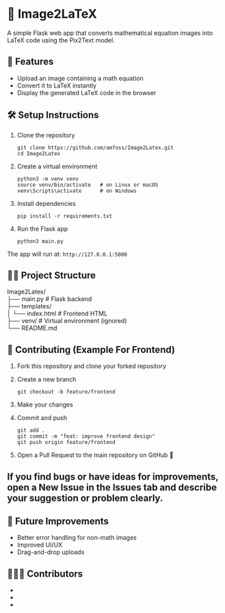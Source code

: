 # 🧮 Image2LaTeX

A simple Flask web app that converts mathematical equation images into LaTeX code using the Pix2Text model.

## 🚀 Features

- Upload an image containing a math equation
- Convert it to LaTeX instantly
- Display the generated LaTeX code in the browser

## 🛠️ Setup Instructions

1. Clone the repository
   
   ```  
   git clone https://github.com/amfoss/Image2Latex.git  
   cd Image2Latex
   ```

3. Create a virtual environment

   ```
   python3 -m venv venv  
   source venv/bin/activate   # on Linux or macOS  
   venv\Scripts\activate      # on Windows
   ```

5. Install dependencies
   ```
   pip install -r requirements.txt
   ```

7. Run the Flask app

   ```
   python3 main.py
   ```

The app will run at: ```http://127.0.0.1:5000```

## 🧑‍💻 Project Structure

Image2Latex/  
├── main.py              # Flask backend  
├── templates/  
│   └── index.html       # Frontend HTML  
├── venv/                # Virtual environment (ignored)  
└── README.md  

## 🤝 Contributing (Example For Frontend)

1. Fork this repository and clone your forked repository

2. Create a new branch
   
   ```
   git checkout -b feature/frontend
   ```
   
4. Make your changes
   
5. Commit and push

   ```
   git add .  
   git commit -m "feat: improve frontend design"  
   git push origin feature/frontend
   ```
   
6. Open a Pull Request to the main repository on GitHub 🚀

## If you find bugs or have ideas for improvements, open a New Issue in the Issues tab and describe your suggestion or problem clearly.  

## 🧠 Future Improvements

- Better error handling for non-math images  
- Improved UI/UX  
- Drag-and-drop uploads  

## 🧑‍🤝‍🧑 Contributors

-
- 
- 
